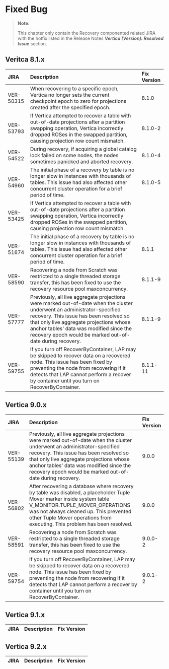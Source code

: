 # Fixed Bug

>**Note:**
>
>This chapter only contain the Recovery componented related JIRA with the hotfix listed in the Release Notes ***Vertica (Version): Resolved Issue*** section. 

## Veritca 8.1.x
JIRA | Description | Fix Version
:--|:--|:--
VER-50315|When recovering to a specific epoch, Vertica no longer sets the current checkpoint epoch to zero for projections created after the specified epoch.| 8.1.0
VER-53793|If Vertica attempted to recover a table with out-of-date projections after a partition swapping operation, Vertica incorrectly dropped ROSes in the swapped partition, causing projection row count mismatch.|8.1.0-2
VER-54522|During recovery, if acquiring a global catalog lock failed on some nodes, the nodes sometimes panicked and aborted recovery.|8.1.0-4
VER-54960|The initial phase of a recovery by table is no longer slow in instances with thousands of tables. This issue had also affected other concurrent cluster operation for a brief period of time.|8.1.0-5
VER-53425|If Vertica attempted to recover a table with out-of-date projections after a partition swapping operation, Vertica incorrectly dropped ROSes in the swapped partition, causing projection row count mismatch.|
VER-51674|The initial phase of a recovery by table is no longer slow in instances with thousands of tables. This issue had also affected other concurrent cluster operation for a brief period of time.|8.1.1
VER-58590|Recovering a node from Scratch was restricted to a single threaded storage transfer, this has been fixed to use the recovery resource pool maxconcurrency.|8.1.1-9
VER-57777|Previously, all live aggregate projections were marked out-of-date when the cluster underwent an administrator-specified recovery. This issue has been resolved so that only live aggregate projections whose anchor tables' data was modified since the recovery epoch would be marked out-of-date during recovery.|8.1.1-9
VER-59755|If you turn off RecoverByContainer, LAP may be skipped to recover data on a recovered node. This issue has been fixed by preventing the node from recovering if it detects that LAP cannot perform a recover by container until you turn on RecoverByContainer.|8.1.1-11


## Vertica 9.0.x
JIRA|Description|Fix Version
:--|:--|:--
VER-55139|Previously, all live aggregate projections were marked out-of-date when the cluster underwent an administrator-specified recovery. This issue has been resolved so that only live aggregate projections whose anchor tables' data was modified since the recovery epoch would be marked out-of-date during recovery.|9.0.0
VER-56802|After recovering a database where recovery by table was disabled, a placeholder Tuple Mover marker inside system table V_MONITOR.TUPLE_MOVER_OPERATIONS was not always cleaned up. This prevented other Tuple Mover operations from executing. This problem has been resolved.|9.0.0
VER-58591|Recovering a node from Scratch was restricted to a single threaded storage transfer, this has been fixed to use the recovery resource pool maxconcurrency.|9.0.0-2
VER-59754|If you turn off RecoverByContainer, LAP may be skipped to recover data on a recovered node. This issue has been fixed by preventing the node from recovering if it detects that LAP cannot perform a recover by container until you turn on RecoverByContainer.|9.0.1-2

## Vertica 9.1.x
JIRA|Description|Fix Version
:--|:--|:--



## Vertica 9.2.x
JIRA|Description|Fix Version
:--|:--|:--
